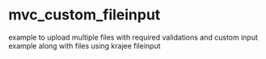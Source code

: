 # mvc_custom_fileinput
example to upload multiple files with required validations and custom input example along with files using krajee fileinput
